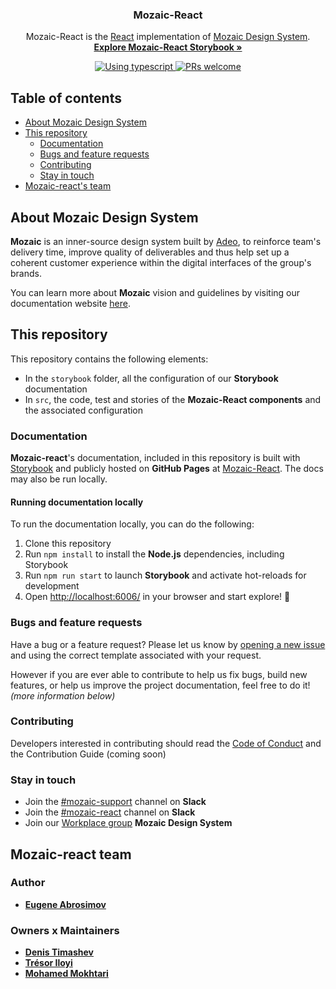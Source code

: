 <h3 align="center">Mozaic-React</h3>

<p align="center">
  Mozaic-React is the <a href="https://reactjs.org/">React</a> implementation of <a href="https://mozaic.adeo.cloud/">Mozaic Design System</a>.
  <br>
  <a href="https://mv-storybook-next.surge.sh/"><strong>Explore Mozaic-React Storybook »</strong></a>
</p>

<p align="center">
  <a href="https://www.typescriptlang.org/">
    <img src="https://img.shields.io/badge/TypeScript-007ACC?style=for-the-badge&logo=typescript&logoColor=white" alt="Using typescript" />
  </a>
  <a href="https://mozaic.adeo.cloud/Contributing/Principles/ContributionJourney/">
    <img src="https://img.shields.io/badge/PRs-welcome-brightgreen.svg" alt="PRs welcome" />
  </a>
</p>

## Table of contents

-   [About Mozaic Design System](#about-mozaic-design-system)
-   [This repository](#this-repository)
    -   [Documentation](#documentation)
    -   [Bugs and feature requests](#bugs-and-feature-requests)
    -   [Contributing](#contributing)
    -   [Stay in touch](#stay-in-touch)
-   [Mozaic-react's team](#Mozaic-react-team)

## About Mozaic Design System

**Mozaic** is an inner-source design system built by [Adeo](https://www.adeo.com/), to reinforce team's delivery time, improve quality of deliverables and thus help set up a coherent customer experience within the digital interfaces of the group's brands.

You can learn more about **Mozaic** vision and guidelines by visiting our documentation website [ here](https://mozaic.adeo.cloud/).

## This repository

This repository contains the following elements:

-   In the `storybook` folder, all the configuration of our **Storybook** documentation
-   In `src`, the code, test and stories of the **Mozaic-React components** and the associated configuration

### Documentation

**Mozaic-react**'s documentation, included in this repository is built with [Storybook](https://storybook.js.org/docs/vue/get-started/introduction) and publicly hosted on **GitHub Pages** at [Mozaic-React](https://musical-happiness-538039b4.pages.github.io/). The docs may also be run locally.

#### Running documentation locally

To run the documentation locally, you can do the following:

1. Clone this repository
2. Run `npm install` to install the **Node.js** dependencies, including Storybook
3. Run `npm run start` to launch **Storybook** and activate hot-reloads for development
4. Open [http://localhost:6006/](http://localhost:6006/) in your browser and start explore! :rocket:

### Bugs and feature requests

Have a bug or a feature request? Please let us know by [opening a new issue](https://github.com/adeo/bigfish-wms--mozaic-react/issues/new/choose) and using the correct template associated with your request.

However if you are ever able to contribute to help us fix bugs, build new features, or help us improve the project documentation, feel free to do it! _(more information below)_

### Contributing

Developers interested in contributing should read the [Code of Conduct](https://github.com/adeo/mozaic-design-system/blob/master/CODE_OF_CONDUCT.md) and the Contribution Guide (coming soon)

### Stay in touch

-   Join the [#mozaic-support](https://app.slack.com/client/T4R6RCZFA/CKQJZL7C4/) channel on **Slack**
-   Join the [#mozaic-react](https://adeo-tech-community.slack.com/archives/CTKEF69GV) channel on **Slack**
-   Join our [Workplace group](https://adeo.workplace.com/groups/427492661454646/) **Mozaic Design System**

## Mozaic-react team

### Author

-   **[Eugene Abrosimov](https://github.com/sadcitizen)**

### Owners x Maintainers

-   **[Denis Timashev](https://github.com/ancientbag)**
-   **[Trésor Iloyi](https://github.com/tiloyi)**
-   **[Mohamed Mokhtari](https://github.com/mohamedMok)**
